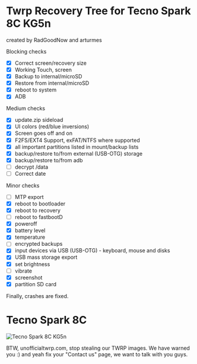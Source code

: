 # Twrp Recovery Tree for Tecno Spark 8C KG5n

 created by RadGoodNow and arturmes

 Blocking checks
- [x] Correct screen/recovery size
- [x] Working Touch, screen
- [x] Backup to internal/microSD
- [x] Restore from internal/microSD
- [x] reboot to system
- [x] ADB

Medium checks
- [x] update.zip sideload
- [x] UI colors (red/blue inversions)
- [x] Screen goes off and on
- [x] F2FS/EXT4 Support, exFAT/NTFS where supported
- [x] all important partitions listed in mount/backup lists
- [x] backup/restore to/from external (USB-OTG) storage
- [x] backup/restore to/from adb
- [ ] decrypt /data
- [ ] Correct date

Minor checks
- [ ] MTP export
- [x] reboot to bootloader
- [x] reboot to recovery
- [ ] reboot to fastbootD
- [x] poweroff
- [x] battery level
- [x] temperature
- [ ] encrypted backups
- [x] input devices via USB (USB-OTG) - keyboard, mouse and disks
- [x] USB mass storage export
- [x] set brightness
- [ ] vibrate
- [x] screenshot
- [x] partition SD card

Finally, crashes are fixed.

# Tecno Spark 8C
![Tecno Spark 8C KG5n](https://phonesdata.com/files/models/Tecno-Spark-8C-761.jpg)

BTW, unofficialtwrp.com, stop stealing our TWRP images. We have warned you :) 
and yeah fix your "Contact us" page, we want to talk with you guys.
